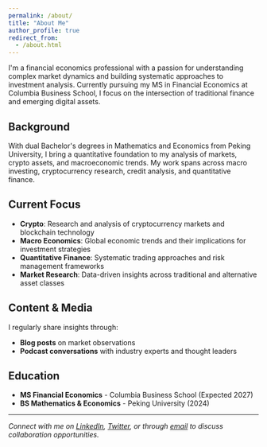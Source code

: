 ```yaml
---
permalink: /about/
title: "About Me"
author_profile: true
redirect_from: 
  - /about.html
---
```


I'm a financial economics professional with a passion for understanding complex market dynamics and building systematic approaches to investment analysis. Currently pursuing my MS in Financial Economics at Columbia Business School, I focus on the intersection of traditional finance and emerging digital assets.

## Background

With dual Bachelor's degrees in Mathematics and Economics from Peking University, I bring a quantitative foundation to my analysis of markets, crypto assets, and macroeconomic trends. My work spans across macro investing, cryptocurrency research, credit analysis, and quantitative finance.

## Current Focus

- **Crypto**: Research and analysis of cryptocurrency markets and blockchain technology
- **Macro Economics**: Global economic trends and their implications for investment strategies  
- **Quantitative Finance**: Systematic trading approaches and risk management frameworks
- **Market Research**: Data-driven insights across traditional and alternative asset classes

## Content & Media

I regularly share insights through:
- **Blog posts** on market observations
- **Podcast conversations** with industry experts and thought leaders

## Education

- **MS Financial Economics** - Columbia Business School (Expected 2027)
- **BS Mathematics & Economics** - Peking University (2024)

---

*Connect with me on [LinkedIn](https://linkedin.com/in/yumingyang0), [Twitter](https://twitter.com/Alanyang00), or through [email](mailto:YYang26@gsb.columbia.edu) to discuss collaboration opportunities.*
